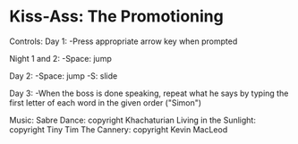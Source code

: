Kiss-Ass: The Promotioning
=========
Controls:
Day 1:
  -Press appropriate arrow key when prompted
  
Night 1 and 2:
  -Space: jump

Day 2:
  -Space: jump
  -S: slide

Day 3:
  -When the boss is done speaking, repeat what he says by typing the first letter of each word in the given order ("Simon")

Music:
Sabre Dance: copyright Khachaturian
Living in the Sunlight: copyright Tiny Tim
The Cannery: copyright Kevin MacLeod
